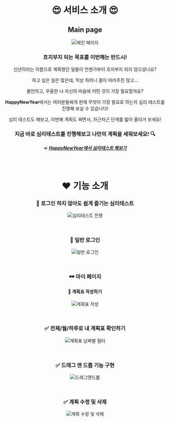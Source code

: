<div align='center'>

<br>

# 😍 **서비스 소개** 😍

## **Main page**

![메인 페이지](https://media.discordapp.net/attachments/885202056355397686/892300259458428938/LandingPage_Changed.gif?width=1098&height=549)

### **흐지부지 되는 목표를 이번해는 반드시!**

신년이라는 이름으로 계획했던 일들이 언젠가부터 흐지부지 되지 않으셨나요?

하고 싶은 일은 많은데, 막상 하려니 몸이 따라주진 않고...

불안하고, 우울한 나 자신의 마음에 어떤 것이 가장 필요할까요?

**HappyNewYear**에서는 여러분들에게 현재 무엇이 가장 필요로 하는지 심리 테스트를 진행해 보실 수 있습니다!

심리 테스트도 해보고, 이번해 계획도 짜면서, 차근차근 단계를 밟아 올라가 보세요!

### **지금 바로 심리테스트를 진행해보고 나만의 계획을 세워보세요! 🔍**

⇒ **_[HappyNewYear에서 심리테스트 해보기](https://happynewyear.click/)_**

<br>
<br>

# ❤️ **기능 소개**

### 💌 **로그인 하지 않아도 쉽게 즐기는 심리테스트**

![심리테스트 진행](https://media.discordapp.net/attachments/885202056355397686/892300303431528469/Signup_Changed.gif?width=1098&height=549)

<br>

### 🔐 **일반 로그인**

![일반 로그인](https://media.discordapp.net/attachments/885202056355397686/892389674088288287/Kakao_Login_Changed.gif?width=1100&height=549)

<br>

### 🕶️ **마이 페이지**

#### 📝 **계획표 작성하기**

![계획표 작성](https://cdn.discordapp.com/attachments/892308009194258502/893449285033680946/mainsearch.gif)

<br>

### ✅ **전체/월/하루로 내 계획표 확인하기**

![계획표 날짜별 필터](https://cdn.discordapp.com/attachments/892308009194258502/893449297146806302/soundsearch.gif)

<br>

### ✅ **드래그 앤 드롭 기능 구현**

![드래그앤드롭](https://cdn.discordapp.com/attachments/892308009194258502/893449297146806302/soundsearch.gif)

<br>

### ✅ **계획 수정 및 삭제**

![계획 수정 및 삭제](https://cdn.discordapp.com/attachments/892308009194258502/893449297146806302/soundsearch.gif)

</div>
